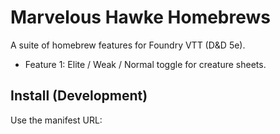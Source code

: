 # Marvelous Hawke Homebrews

A suite of homebrew features for Foundry VTT (D&D 5e).
- Feature 1: Elite / Weak / Normal toggle for creature sheets.

## Install (Development)
Use the manifest URL:
